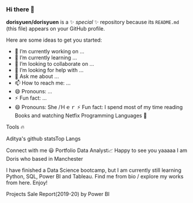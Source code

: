 ### Hi there 👋


**dorisyuen/dorisyuen** is a ✨ _special_ ✨ repository because its `README.md` (this file) appears on your GitHub profile.

Here are some ideas to get you started:

- 🔭 I’m currently working on ...
- 🌱 I’m currently learning ...
- 👯 I’m looking to collaborate on ...
- 🤔 I’m looking for help with ...
- 💬 Ask me about ...
- 📫 How to reach me: ...
- 😄 Pronouns: ...
- ⚡ Fun fact: ...
- 😄 Pronouns: She /Ｈｅｒ ⚡ Fun fact: I spend most of my time reading Books and watching Netfix Programming Languages 🚀

Tools 🔥

Aditya's github statsTop Langs

Connect with me 😃
Portfolio
Data Analyst📈
Happy to see you yaaaaa I am Doris who based in Manchester

I have finished a Data Science bootcamp, but I am currently still learning Python, SQL, Power BI and Tableau. Find me from bio / explore my works from here. Enjoy!

Projects
Sale Report(2019-20) by Power BI

